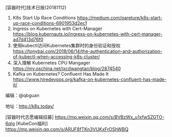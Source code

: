 [容器时代]技术日报(20181112)

1. K8s Start Up Race Conditions https://medium.com/pareture/k8s-start-up-race-conditions-6901953d2ec1
2. Ingress on Kubernetes with Cert-Manager https://blog.kubernauts.io/ingress-on-kubernetes-with-cert-manager-ad7d413d76f0
3. 使用kubectl访问Kubernetes集群时的身份验证和授权 https://tonybai.com/2018/06/14/the-authentication-and-authorization-of-kubectl-when-accessing-k8s-cluster/
4. 深入理解 Kubernetes CPU Mangager https://my.oschina.net/jxcdwangtao/blog/2874540
5. Kafka on Kubernetes? Confluent Has Made It https://www.hiredevops.org/kafka-on-kubernetes-confluent-has-made-it/

编辑：@qbguan

地址：http://k8s.today/

[容器时代志愿编辑招募] https://mp.weixin.qq.com/s/BVBzWx_u1xfwSZGTO-6qlg
[KubeCon福利] https://mp.weixin.qq.com/s/ARUF8fTKn3VUKxFrOShWBQ